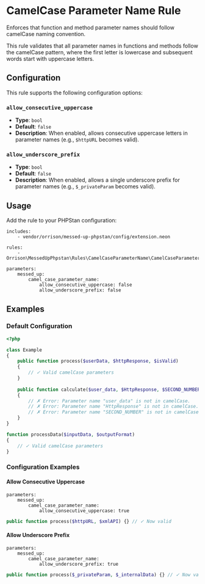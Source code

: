 # CamelCase Parameter Name Rule

Enforces that function and method parameter names should follow camelCase naming convention.

This rule validates that all parameter names in functions and methods follow the camelCase pattern, where the first letter is lowercase and subsequent words start with uppercase letters.

## Configuration

This rule supports the following configuration options:

### `allow_consecutive_uppercase`
- **Type**: `bool`
- **Default**: `false`
- **Description**: When enabled, allows consecutive uppercase letters in parameter names (e.g., `$httpURL` becomes valid).

### `allow_underscore_prefix`
- **Type**: `bool`
- **Default**: `false`
- **Description**: When enabled, allows a single underscore prefix for parameter names (e.g., `$_privateParam` becomes valid).

## Usage

Add the rule to your PHPStan configuration:

```neon
includes:
    - vendor/orrison/messed-up-phpstan/config/extension.neon

rules:
    - Orrison\MessedUpPhpstan\Rules\CamelCaseParameterName\CamelCaseParameterNameRule

parameters:
    messed_up:
        camel_case_parameter_name:
            allow_consecutive_uppercase: false
            allow_underscore_prefix: false
```

## Examples

### Default Configuration

```php
<?php

class Example
{
    public function process($userData, $httpResponse, $isValid) 
    {
        // ✓ Valid camelCase parameters
    }
    
    public function calculate($user_data, $HttpResponse, $SECOND_NUMBER) 
    {
        // ✗ Error: Parameter name "user_data" is not in camelCase.
        // ✗ Error: Parameter name "HttpResponse" is not in camelCase.
        // ✗ Error: Parameter name "SECOND_NUMBER" is not in camelCase.
    }
}

function processData($inputData, $outputFormat) 
{
    // ✓ Valid camelCase parameters
}
```

### Configuration Examples

#### Allow Consecutive Uppercase

```neon
parameters:
    messed_up:
        camel_case_parameter_name:
            allow_consecutive_uppercase: true
```

```php
public function process($httpURL, $xmlAPI) {} // ✓ Now valid
```

#### Allow Underscore Prefix

```neon
parameters:
    messed_up:
        camel_case_parameter_name:
            allow_underscore_prefix: true
```

```php
public function process($_privateParam, $_internalData) {} // ✓ Now valid
```
